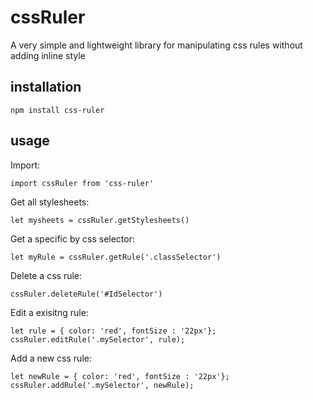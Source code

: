 # cssRuler

A very simple and lightweight library for manipulating css rules without adding inline style

## installation

`npm install css-ruler`

## usage
Import:

`import cssRuler from 'css-ruler'`

Get all stylesheets:

`let mysheets = cssRuler.getStylesheets()`

Get a specific by css selector:

`let myRule = cssRuler.getRule('.classSelector')`

Delete a css rule:

`cssRuler.deleteRule('#IdSelector')`

Edit a exisitng rule:

`let rule = { color: 'red', fontSize : '22px'};
cssRuler.editRule('.mySelector', rule);`

Add a new css rule:

`let newRule = { color: 'red', fontSize : '22px'};
cssRuler.addRule('.mySelector', newRule);`